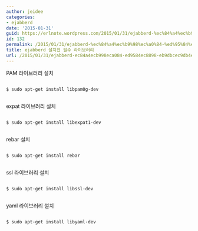 ```yaml
---
author: jeidee
categories:
- ejabberd
date: '2015-01-31'
guid: https://erlnote.wordpress.com/2015/01/31/ejabberd-%ec%84%a4%ec%b9%98%ec%a0%84-%ed%95%84%ec%88%98-%eb%9d%bc%ec%9d%b4%eb%b8%8c%eb%9f%ac%eb%a6%ac/
id: 132
permalink: /2015/01/31/ejabberd-%ec%84%a4%ec%b9%98%ec%a0%84-%ed%95%84%ec%88%98-%eb%9d%bc%ec%9d%b4%eb%b8%8c%eb%9f%ac%eb%a6%ac/
title: ejabberd 설치전 필수 라이브러리
url: /2015/01/31/ejabberd-ec84a4ecb998eca084-ed9584ec8898-eb9dbcec9db4ebb88ceb9faceba6ac
---
```


PAM 라이브러리 설치

```
      
$ sudo apt-get install libpam0g-dev
  
```

expat 라이브러리 설치

```
      
$ sudo apt-get install libexpat1-dev
  
```

rebar 설치

```
      
$ sudo apt-get install rebar
  
```

ssl 라이브러리 설치

```
      
$ sudo apt-get install libssl-dev
  
```

yaml 라이브러리 설치

```
      
$ sudo apt-get install libyaml-dev
  
```